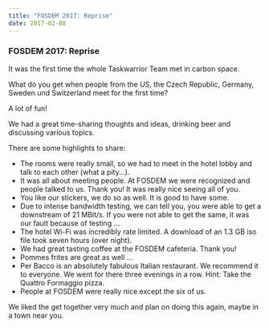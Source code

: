 ```yaml
---
title: "FOSDEM 2017: Reprise"
date: 2017-02-08
---
```


### FOSDEM 2017: Reprise 

It was the first time the whole Taskwarrior Team met in carbon space.

What do you get when people from the US, the Czech Republic, Germany, Sweden und Switzerland meet for the first time?

A lot of fun!

We had a great time-sharing thoughts and ideas, drinking beer and discussing various topics.

There are some highlights to share:

- The rooms were really small, so we had to meet in the hotel lobby and talk to each other (what a pity...).
- It was all about meeting people.
  At FOSDEM we were recognized and people talked to us.
  Thank you! It was really nice seeing all of you.
- You like our stickers, we do so as well.
  It is good to have some.
- Due to intense bandwidth testing, we can tell you, you were able to get a downstream of 21 MBit/s.
  If you were not able to get the same, it was our fault because of testing ...
- The hotel Wi-Fi was incredibly rate limited.
  A download of an 1.3 GB iso file took seven hours (over night).
- We had great tasting coffee at the FOSDEM cafeteria.
  Thank you!
- Pommes frites are great as well ...
- Per Bacco is an absolutely fabulous Italian restaurant.
  We recommend it to everyone.
  We went for there three evenings in a row.
  Hint: Take the Quattro Formaggio pizza.
- People at FOSDEM were really nice except the six of us.

We liked the get together very much and plan on doing this again, maybe in a town near you.
